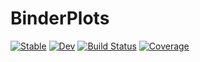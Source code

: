 # BinderPlots

[![Stable](https://img.shields.io/badge/docs-stable-blue.svg)](https://jverzani.github.io/BinderPlots.jl/stable/)
[![Dev](https://img.shields.io/badge/docs-dev-blue.svg)](https://jverzani.github.io/BinderPlots.jl/dev/)
[![Build Status](https://github.com/jverzani/BinderPlots.jl/actions/workflows/CI.yml/badge.svg?branch=main)](https://github.com/jverzani/BinderPlots.jl/actions/workflows/CI.yml?query=branch%3Amain)
[![Coverage](https://codecov.io/gh/jverzani/BinderPlots.jl/branch/main/graph/badge.svg)](https://codecov.io/gh/jverzani/BinderPlots.jl)
